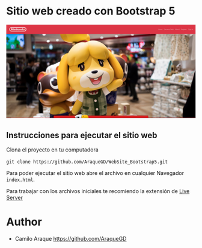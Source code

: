 # Sitio web creado con Bootstrap 5

![Sitio web creado con Bootstrap 5](resources/website.PNG)

## Instrucciones para ejecutar el sitio web

Clona el proyecto en tu computadora

`git clone https://github.com/AraqueGD/WebSite_Bootstrap5.git`

Para poder ejecutar el sitio web abre el archivo en cualquier Navegador `index.html`.

Para trabajar con los archivos iniciales te recomiendo la extensión de [Live Server](https://marketplace.visualstudio.com/items?itemName=ritwickdey.LiveServer#:~:text=%20Shortcuts%20to%20Start%2FStop%20Server%20%201%20Open,to%20Stop%20the%20server%20%28You%20can...%20More%20)

# Author

- Camilo Araque <https://github.com/AraqueGD>
